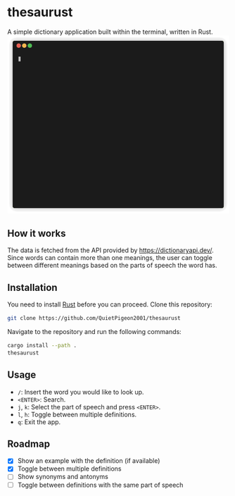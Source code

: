# thesaurust
A simple dictionary application built within the terminal, written in Rust. 
![Demo](docs/demo.gif)
## How it works
The data is fetched from the API provided by https://dictionaryapi.dev/. Since words can contain more than one meanings, the user can toggle between different meanings based on the parts of speech the word has.
## Installation
You need to install [Rust](https://www.rust-lang.org/tools/install) before you can proceed.
Clone this repository:
```zsh
git clone https://github.com/QuietPigeon2001/thesaurust
```
Navigate to the repository and run the following commands:
```zsh
cargo install --path .
thesaurust
```
## Usage
* `/`: Insert the word you would like to look up.
* `<ENTER>`: Search.
* `j`, `k`: Select the part of speech and press `<ENTER>`.
* `l`, `h`: Toggle between multiple definitions.
* `q`: Exit the app.
## Roadmap
- [x] Show an example with the definition (if available)
- [x] Toggle between multiple definitions
- [ ] Show synonyms and antonyms
- [ ] Toggle between definitions with the same part of speech
